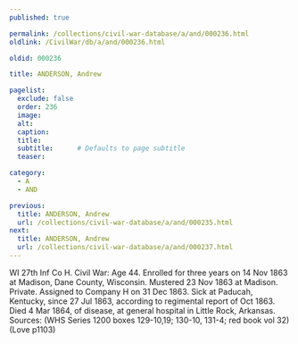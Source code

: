 ```yaml
---
published: true

permalink: /collections/civil-war-database/a/and/000236.html
oldlink: /CivilWar/db/a/and/000236.html

oldid: 000236

title: ANDERSON, Andrew

pagelist:
  exclude: false
  order: 236
  image: 
  alt:
  caption:
  title:
  subtitle:      # Defaults to page subtitle
  teaser:

category: 
  - A 
  - AND

previous:
  title: ANDERSON, Andrew
  url: /collections/civil-war-database/a/and/000235.html  
next:
  title: ANDERSON, Andrew
  url: /collections/civil-war-database/a/and/000237.html   
---
```

WI 27th Inf Co H. Civil War: Age 44. Enrolled for three years on 14 Nov 1863 at Madison, Dane County, Wisconsin. Mustered 23 Nov 1863 at Madison. Private. Assigned to Company H on 31 Dec 1863. Sick at Paducah, Kentucky, since 27 Jul 1863, according to regimental report of Oct 1863. Died 4 Mar 1864, of disease, at general hospital in Little Rock, Arkansas. Sources: (WHS Series 1200 boxes 129-10,19; 130-10, 131-4; red book vol 32) (Love p1103)